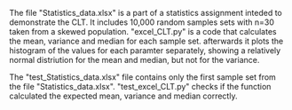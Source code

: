 
The file "Statistics_data.xlsx" is a part of a statistics assignment inteded to demonstrate the CLT.
It includes 10,000 random samples sets with n=30 taken from a skewed population.
"excel_CLT.py" is a code that calculates the mean, variance and median for each sample set. 
afterwards it plots the histogram of the values for each paramter separately,
showing a relatively normal distriution for the mean and median, but not for the variance.

The "test_Statistics_data.xlsx" file contains only the first sample set from the file "Statistics_data.xlsx".
"test_excel_CLT.py" checks if the function calculated the expected mean, variance and median correctly.